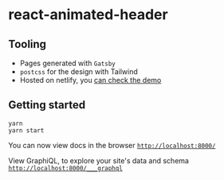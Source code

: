 # react-animated-header

## Tooling

- Pages generated with `Gatsby`
- `postcss` for the design with Tailwind
- Hosted on netlify, you [can check the demo](https://axa-design-system.netlify.app/)

## Getting started

```console
yarn
yarn start
```

You can now view docs in the browser [`http://localhost:8000/`](http://localhost:8000/)

View GraphiQL, to explore your site's data and schema [`http://localhost:8000/___graphql`](http://localhost:8000/___graphql)
